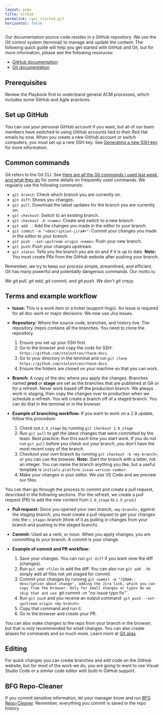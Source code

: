 ```yaml
---
layout: page
title: GitHub
permalink: /get_started_git
horizontal: false
---
```


Our documentation source code resides in a GitHub repository. We use the Git control system (terminal) to manage and update the content. The following quick guide will help you get started with GitHub and Git, but for more information, please see the following resoruces:

- [GitHub documentation](https://docs.github.com/)
- [Git documentation](https://git-scm.com/doc)

## Prerequisites

Review the Playbook first to understand general ACM processes, which includes some GitHub and Agile practices.

## Set up GitHub

You can use your personal GitHub account if you want, but all of our team members have switched to using GitHub accounts tied to their Red Hat emails by now. When you create a new GitHub account or switch computers, you must set up a new SSH key. See [Generating a new SSH key](https://docs.github.com/en/authentication/connecting-to-github-with-ssh/generating-a-new-ssh-key-and-adding-it-to-the-ssh-agent) for more information.

## Common commands

Git refers to the Git CLI. See [Here are all the Git commands I used last week, and what they do](https://www.freecodecamp.org/news/git-cheat-sheet-and-best-practices-c6ce5321f52/) for some details on frequently used commands. We regularly use the following commands:

- `git branch`: Check which branch you are currently on.
- `git diff`: Shows you changes.
- `git pull`: Download the latest updates for the branch you are currently on.
- `git checkout`: Switch to an existing branch.
- `git checkout -b <name>`: Create and switch to a new branch.
- `git add .`: Add the changes you made in the editor to your branch. 
- `git commit -m "<description-jira#>"`: Commit your changes you made in the editor to your branch. 
- `git push --set-upstream origin <name>`: Push your new branch.
- `git push`: Push your changes upstream.
- `git status`: Tells you the branch you are on and if it is up to date.
   **Note:** You must create PRs from the GitHub website after pushing your branch.

Remember, we try to keep our process simple, streamlined, and efficient. Git has many powerful and potentially dangerous commands. Our motto is:

_We git pull, git add, git commit, and git push. We don't git crazy._

## Terms and example workflow

- **Issue:** This is a work item or a ticket (support lingo). An issue is required for all doc work or major decisions. We now use Jira issues.
  
- **Repository:** Where the source code, branches, and history live. The repository (repo) contains all the branches. You need to clone the repository.
  1. Ensure you set up your SSH first.
  2. Go to the browser and copy the code for SSH: `https://github.com/stolostron/rhacm-docs`.
  3. Go to your directory in the terminal and run `git clone https://github.com/stolostron/rhacm-docs`.
  4. Ensure the folders are cloned on your machine so that you can work.
  
- **Branch:** A copy of the doc where you apply the changes. Branches named **prod** or **stage** are set as the branches that are published at GA or for a refresh. Never work based off the production branch. We always work in staging, then copy the changes over to production when we schedule a refresh. You will create a branch off of a staged branch. You can do that in the terminal or in the browser.

- **Example of branching workflow:** If you want to work on a 2.9 update, follow this procedure:
  1. Check out `2.9_stage` by running `git checkout 2.9_stage`
  2. Run `git pull` to get the latest changes that were committed by the team. Best practice: Run this each time you start work. If you do not run `git pull` before you check out your branch, you don't have the most recent copy of the branch.
  3. Checkout your own branch by running `git checkout -b <my-branch>`, or you can use the browser. **Note:** Start the branch with a letter, not an integer. You can name the branch anything you like, but a useful template is `initials-platform-issue-version number`.
  4. Make your changes in your editor. We use VS Code and we preview our files.

You can then go through the process to commit and create a pull request, described in the following sections. (For the refresh, we create a pull request (PR) to add the new content from `2.9_stage` to `2.9_prod`.)
  
- **Pull request:** Since you opened your own branch, `<my-branch>`, against the staging branch, you must create a pull request to get your changes into the `<_stage>` branch (think of it as pulling in changes from your branch and pushing to the staged branch).
  
- **Commit:** Used as a verb, or noun. When you apply changes, you are committing to your branch. A commit is your change.

- **Example of commit and PR workflow:**
  1. Save your changes. You can run `git diff` if you want view the diff (changes).
  2. Run `git add <file>` to add the diff. You can also run `git add .` to simply add all files not yet staged for commit.
  3. Commit your changes by running `git commit -m "JIRA#--description about change", adding the Jira link, which you can copy from the browser. Only for small changes or typos do we skip that and use `git commit -m "no-issue typo fix"`.
  4. Run `git push` and you receive an output command: `git push --set-upstream origin <my-branch>`.
  5. Copy that command and run it.
  6. Go to the browser and create your PR.

You can also make changes to the repo from your branch in the browser, but that is only recommended for small changes. You can also create aliases for commands and so much more. Learn more at [Git alias](https://www.atlassian.com/git/tutorials/git-alias).

## Editing
   
For quick changes you can create branches and edit code on the GitHub website, but for most of the work we do, you are going to want to use Visual Studio Code or a similar code editor with built-in GitHub support.

## BFG Repo-Cleaner

If you commit sensitive information, let your manager know and run [BFG Repo-Cleaner](https://rtyley.github.io/bfg-repo-cleaner/). Remember, everything you commit is saved in the repo history.
